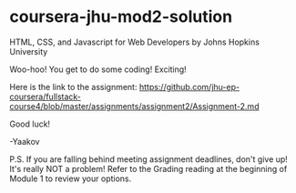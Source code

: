 # coursera-jhu-mod2-solution
HTML, CSS, and Javascript for Web Developers by Johns Hopkins University


Woo-hoo! You get to do some coding! Exciting!

Here is the link to the assignment: https://github.com/jhu-ep-coursera/fullstack-course4/blob/master/assignments/assignment2/Assignment-2.md

Good luck!

-Yaakov

P.S. If you are falling behind meeting assignment deadlines, don't give up! It's really NOT a problem! Refer to the Grading reading at the beginning of Module 1 to review your options.
